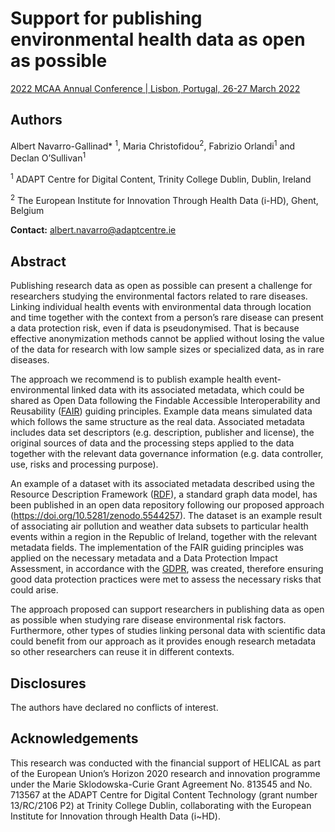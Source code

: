 # Support for publishing environmental health data as open as possible
[2022 MCAA Annual Conference | Lisbon, Portugal, 26-27 March 2022](https://www.mariecuriealumni.eu/conference-2022)

## Authors
Albert Navarro-Gallinad* <sup>1</sup>, Maria Christofidou<sup>2</sup>, Fabrizio Orlandi<sup>1</sup> and Declan O’Sullivan<sup>1</sup>

<sup>1</sup> ADAPT Centre for Digital Content, Trinity College Dublin, Dublin, Ireland

<sup>2</sup> The European Institute for Innovation Through Health Data (i-HD), Ghent, Belgium

**Contact:** albert.navarro@adaptcentre.ie

## Abstract
Publishing research data as open as possible can present a challenge for researchers studying the environmental factors related to rare diseases. Linking individual health events with environmental data through location and time together with the context from a person’s rare disease can present a data protection risk, even if data is pseudonymised. That is because effective anonymization methods cannot be applied without losing the value of the data for research with low sample sizes or specialized data, as in rare diseases.

The approach we recommend is to publish example health event-environmental linked data with its associated metadata, which could be shared as Open Data following the Findable Accessible Interoperability and Reusability ([FAIR](https://www.nature.com/articles/sdata201618)) guiding principles. Example data means simulated data which follows the same structure as the real data. Associated metadata includes data set descriptors (e.g. description, publisher and license), the original sources of data and the processing steps applied to the data together with the relevant data governance information (e.g. data controller, use, risks and processing purpose).

An example of a dataset with its associated metadata described using the Resource Description Framework ([RDF](https://www.w3.org/TR/1999/REC-rdf-syntax-19990222/)), a standard graph data model, has been published in an open data repository following our proposed approach (https://doi.org/10.5281/zenodo.5544257). The dataset is an example result of associating air pollution and weather data subsets to particular health events within a region in the Republic of Ireland, together with the relevant metadata fields. The implementation of the FAIR guiding principles was applied on the necessary metadata and a Data Protection Impact Assessment, in accordance with the [GDPR](https://gdpr-info.eu/art-35-gdpr/), was created, therefore ensuring good data protection practices were met to assess the necessary risks that could arise.

The approach proposed can support researchers in publishing data as open as possible when studying rare disease environmental risk factors. Furthermore, other types of studies linking personal data with scientific data could benefit from our approach as it provides enough research metadata so other researchers can reuse it in different contexts.

## Disclosures
The authors have declared no conflicts of interest.

## Acknowledgements
This research was conducted with the financial support of HELICAL as part of the European Union’s Horizon 2020 research and innovation programme under the Marie Sklodowska-Curie Grant Agreement No. 813545 and No. 713567 at the ADAPT Centre for Digital Content Technology (grant number 13/RC/2106 P2) at Trinity College Dublin, collaborating with the European Institute for Innovation through Health Data (i~HD).
